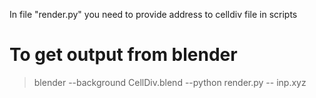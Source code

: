 In file "render.py" you need to provide address to celldiv file in scripts

# To get output from blender

> blender --background CellDiv.blend --python render.py -- inp.xyz
